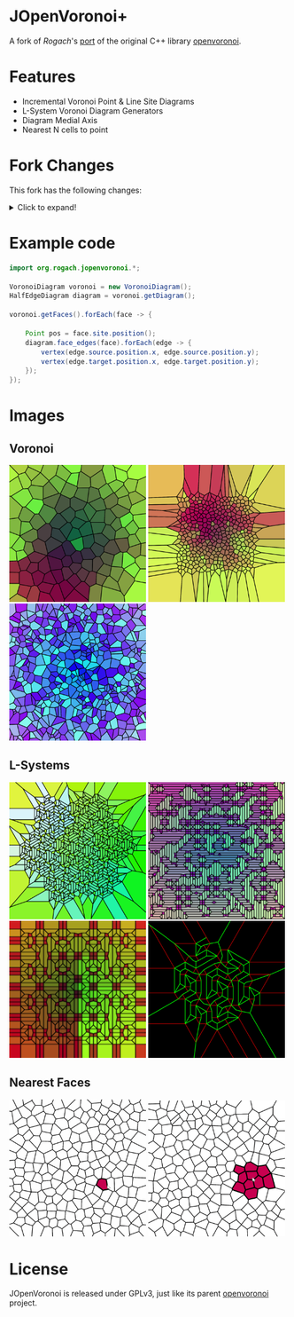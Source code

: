 # JOpenVoronoi+

A fork of *Rogach*'s [port](https://github.com/Rogach/jopenvoronoi) of the original C++ library [openvoronoi](https://github.com/aewallin/openvoronoi).

# Features

- Incremental Voronoi Point & Line Site Diagrams
- L-System Voronoi Diagram Generators
- Diagram Medial Axis
- Nearest N cells to point

# Fork Changes

This fork has the following changes:

<details>
  <summary>Click to expand!</summary>
  
- Converts source code to Java 11
- Introduces cell-point methods:
  - `nearestFace()` 
  - `nearestFaces()`
- Removes the *tests* maven sub-module and brings the main library up to the top level (so it's easily hostable as an artifact via JitPack)
- Splits the library into appropriate sub-packages
- Converts source comments into proper Javadoc comments (only the most important comments converted so far...)
- Removes the constraint that point sites had to be placed within a unit-circle centered on (0,0) — now points can have any coordinate! (this could have side-effects...)
- Introduces *LindenmayerCurve*, *RandomLabyrinth* and *RandomPolygon* diagram generators (from the original's tests) into the main library under the *generate* sub-package
- Introduces `buildIntoVoronoiDiagram()` for PlanarGraphs
- Adds Javadoc comments to important arguments on generator classes
- Removes SVG output functionality
- Removes the debugging `step` argument (that was left in the code) from the main point/site insert methods
- Implements `position()` on `Edge`, `LineSite` and `Pointsite` classes
- Replace diagram's `HashSets` with `ArrayLists` for easier iteration
- More error handling
</details>



# Example code


```java
import org.rogach.jopenvoronoi.*;

VoronoiDiagram voronoi = new VoronoiDiagram();
HalfEdgeDiagram diagram = voronoi.getDiagram();

voronoi.getFaces().forEach(face -> {

    Point pos = face.site.position();
    diagram.face_edges(face).forEach(edge -> {
        vertex(edge.source.position.x, edge.source.position.y);
        vertex(edge.target.position.x, edge.target.position.y);
    });
});
```

# Images

## Voronoi

<p float="middle">
  <img src="resources/voronoi2.png" alt="" width="49%"/>
  <img src="resources/voronoi1.png" alt="" width="49%"/>
  <img src="resources/voronoi3.png" alt="" width="49%"/>
  <img src="resources/rotating.gif" alt="" width="49%"/>
</p>

## L-Systems

<p float="middle">
  <img src="resources/lindenmayer.png" alt="" width="49%"/>
  <img src="resources/labryinth.png" alt="" width="49%"/>
  <img src="resources/moore.png" alt="" width="49%"/>
  <img src="resources/medialAxis.png" alt="" width="49%"/>
</p>

## Nearest Faces 

<p float="middle">
  <img src="resources/neighbours/single.gif" alt="" width="49%"/>
  <img src="resources/neighbours/multi.gif" alt="" width="49%"/>
</p>

License
=======
JOpenVoronoi is released under GPLv3, just like its parent
 [openvoronoi](https://github.com/aewallin/openvoronoi) project.